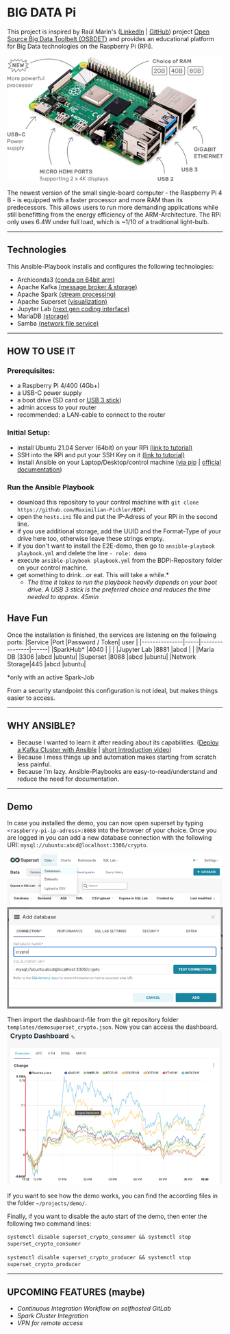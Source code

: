 # BIG DATA Pi 
This project is inspired by Raúl Marín's ([LinkedIn](https://github.com/raulmarinperez) | [GitHub](https://www.linkedin.com/in/raulmarinperez/)) project [Open Source Big Data Toolbelt (OSBDET)](https://github.com/raulmarinperez/osbdet) and provides an educational platform for Big Data technologies on the Raspberry Pi (RPi).


![](/images/raspberry-pi-4.png)


The newest version of the small single-board computer - the Raspberry Pi 4 B - is equipped with a faster processor and more RAM than its predecessors. This allows users to run more demanding applications while still benefitting from the energy efficiency of the ARM-Architecture. The RPi only uses 6.4W under full load, which is ~1/10 of a traditional light-bulb. 

---

## Technologies
This Ansible-Playbook installs and configures the following technologies:
- Archiconda3 [(conda on 64bit arm)](https://github.com/Archiconda)
- Apache Kafka [(message broker & storage)](https://kafka.apache.org/)
- Apache Spark [(stream processing)](https://spark.apache.org/)
- Apache Superset [(visualization)](https://superset.apache.org/)
- Jupyter Lab [(next gen coding interface)](https://jupyterlab.readthedocs.io/en/stable/)
- MariaDB [(storage)](https://mariadb.org/)
- Samba [(network file service)](https://www.samba.org/)

---

## HOW TO USE IT

### Prerequisites:
- a Raspberry Pi 4/400 (4Gb+)
- a USB-C power supply
- a boot drive (SD card or [USB 3 stick](https://www.raspberrypi.org/documentation/hardware/raspberrypi/bootmodes/msd.md))
- admin access to your router
- recommended: a LAN-cable to connect to the router


### Initial Setup: 
- install Ubuntu 21.04 Server (64bit) on your RPi [(link to tutorial)](https://itsfoss.com/install-ubuntu-server-raspberry-pi/)
- SSH into the RPi and put your SSH Key on it [(link to tutorial)](https://www.raspberrypi.org/documentation/remote-access/ssh/passwordless.md)
- Install Ansible on your Laptop/Desktop/control machine ([via pip](https://medium.com/@mitesh_shamra/introduction-to-ansible-e5b56ee76b8c) | [official documentation](https://docs.ansible.com/ansible/2.3/intro_installation.html#latest-releases-via-pip))

### Run the Ansible Playbook
- download this repository to your control machine with `git clone https://github.com/Maximilian-Pichler/BDPi`
- open the `hosts.ini` file and put the IP-Adress of your RPi in the second line.
- if you use additional storage, add the UUID and the Format-Type of your drive here too, otherwise leave these strings empty.
- if you don't want to install the E2E-demo, then go to `ansible-playbook playbook.yml` and delete the line `- role: demo`
- execute `ansible-playbook playbook.yml` from the BDPi-Repository folder on your control machine.
- get something to drink...or eat. This will take a while.*
    - *The time it takes to run the playbook heavily depends on your boot drive. A USB 3 stick is the preferred choice and reduces the time needed to approx. 45min*

## Have Fun
Once the installation is finished, the services are listening on the following ports:
|Service        |Port |Password / Token| user |
|---------------|-----|----------------|------|
|SparkHub*      |4040 |                |      |
|Jupyter Lab    |8881 |abcd            |      |
|Maria DB       |3306 |abcd            |ubuntu|
|Superset       |8088 |abcd            |ubuntu|
|Network Storage|445  |abcd            |ubuntu|

*only with an active Spark-Job

From a security standpoint this configuration is not ideal, but makes things easier to access.

---

## WHY ANSIBLE?
- Because I wanted to learn it after reading about its capabilities. ([Deploy a Kafka Cluster with Ansible](https://towardsdatascience.com/deploy-a-kafka-cluster-with-terraform-and-ansible-21bee1ee4fb) | [short introduction video](https://www.ansible.com/resources/videos/quick-start-video))
- Because I mess things up and automation makes starting from scratch less painful.
- Because I'm lazy. Ansible-Playbooks are easy-to-read/understand and reduce the need for documentation.

---

## Demo
In case you installed the demo, you can now open superset by typing `<raspberry-pi-ip-adress>:8088` into the browser of your choice. 
Once you are logged in you can add a new database connection with the following URI: `mysql://ubuntu:abcd@localhost:3306/crypto`. 

![](/images/add_database.png)
![](/images/database_uri.png)

Then import the dashboard-file from the git repository folder `templates/demosuperset_crypto.json`.
Now you can access the dashboard.
![](/images/dashboard.png)

If you want to see how the demo works, you can find the according files in the folder `~/projects/demo/`.

Finally, if you want to disable the auto start of the demo, then enter the following two command lines:

```
systemctl disable superset_crypto_consumer && systemctl stop superset_crypto_consumer

systemctl disable superset_crypto_producer && systemctl stop superset_crypto_producer
```

---

## UPCOMING FEATURES (maybe)
- *Continuous Integration Workflow on selfhosted GitLab*
- *Spark Cluster Integration*
- *VPN for remote access*